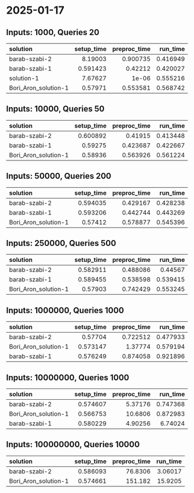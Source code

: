# 2025-01-17

## Inputs: 1000, Queries 20

| solution             |   setup_time |   preproc_time |   run_time |
|:---------------------|-------------:|---------------:|-----------:|
| barab-szabi-2        |     8.19003  |       0.900735 |   0.416949 |
| barab-szabi-1        |     0.591423 |       0.42212  |   0.420027 |
| solution-1           |     7.67627  |       1e-06    |   0.555216 |
| Bori_Aron_solution-1 |     0.57971  |       0.553581 |   0.568742 |

## Inputs: 10000, Queries 50

| solution             |   setup_time |   preproc_time |   run_time |
|:---------------------|-------------:|---------------:|-----------:|
| barab-szabi-2        |     0.600892 |       0.41915  |   0.413448 |
| barab-szabi-1        |     0.59275  |       0.423687 |   0.422667 |
| Bori_Aron_solution-1 |     0.58936  |       0.563926 |   0.561224 |

## Inputs: 50000, Queries 200

| solution             |   setup_time |   preproc_time |   run_time |
|:---------------------|-------------:|---------------:|-----------:|
| barab-szabi-2        |     0.594035 |       0.429167 |   0.428238 |
| barab-szabi-1        |     0.593206 |       0.442744 |   0.443269 |
| Bori_Aron_solution-1 |     0.57412  |       0.578877 |   0.545396 |

## Inputs: 250000, Queries 500

| solution             |   setup_time |   preproc_time |   run_time |
|:---------------------|-------------:|---------------:|-----------:|
| barab-szabi-2        |     0.582911 |       0.488086 |   0.44567  |
| barab-szabi-1        |     0.589455 |       0.538598 |   0.539415 |
| Bori_Aron_solution-1 |     0.57903  |       0.742429 |   0.553245 |

## Inputs: 1000000, Queries 1000

| solution             |   setup_time |   preproc_time |   run_time |
|:---------------------|-------------:|---------------:|-----------:|
| barab-szabi-2        |     0.57704  |       0.722512 |   0.477933 |
| Bori_Aron_solution-1 |     0.573147 |       1.37774  |   0.579194 |
| barab-szabi-1        |     0.576249 |       0.874058 |   0.921896 |

## Inputs: 10000000, Queries 1000

| solution             |   setup_time |   preproc_time |   run_time |
|:---------------------|-------------:|---------------:|-----------:|
| barab-szabi-2        |     0.574607 |        5.37176 |   0.747368 |
| Bori_Aron_solution-1 |     0.566753 |       10.6806  |   0.872983 |
| barab-szabi-1        |     0.580229 |        4.90256 |   6.74024  |

## Inputs: 100000000, Queries 10000

| solution             |   setup_time |   preproc_time |   run_time |
|:---------------------|-------------:|---------------:|-----------:|
| barab-szabi-2        |     0.586093 |        76.8306 |    3.06017 |
| Bori_Aron_solution-1 |     0.574661 |       151.182  |   15.9205  |